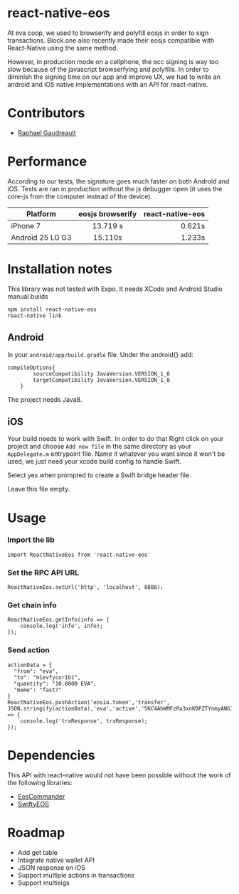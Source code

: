 # react-native-eos

At eva coop, we used to browserify and polyfill eosjs in order to sign transactions. Block.one also recently made their eosjs compatible with React-Native using the same method.

However, in production mode on a cellphone, the ecc signing  is way too slow because of the javascript browserfying and polyfills. In order to diminish the signing time on our app and improve UX, we had to write an android and iOS native implementations with an API for react-native.

# Contributors
- [Raphael Gaudreault](https://github.com/raphaelgodro)


# Performance
According to our tests, the signature goes much faster on both Android and iOS. Tests are ran in production without the js debugger open (it uses the core-js from the computer instead of the device).


| Platform      | eosjs browserify | react-native-eos  |
| ------------- |:----------------:| -----------------:|
| iPhone 7    | 13.719 s   | 0.621s             |
| Android 25 LG G3    | 15.110s        |   1.233s     	   |

# Installation notes

This library was not tested with Expo. It needs XCode and Android Studio manual builds

```
npm install react-native-eos
react-native link
```

## Android

In your `android/app/build.gradle` file. Under the android{} add:

```
compileOptions{
        sourceCompatibility JavaVersion.VERSION_1_8
        targetCompatibility JavaVersion.VERSION_1_8
    }
```
The project needs Java8.

## iOS

Your build needs to work with Swift.
In order to do that Right click on your project and choose `Add new file` in the same directory as your `AppDelegate.m` entrypoint file. Name it whatever you want since it won't be used, we just need your xcode build config to handle Swift. 

Select yes when prompted to create a Swift bridge header file.

Leave this file empty.

# Usage
### Import the lib
```
import ReactNativeEos from 'react-native-eos'
```
### Set the RPC API URL
```
ReactNativeEos.setUrl('http', 'localhost', 8888);
```
### Get chain info
```
ReactNativeEos.getInfo(info => {
	console.log('info', info);
});
```
### Send action
```
actionData = {
  "from": "eva",
  "to": "m1evfycor1b1",
  "quantity": "10.0000 EVA",
  "memo": "fast?"
}
ReactNativeEos.pushAction('eosio.token','transfer', JSON.stringify(actionData),'eva','active','5KC4AhWMFzRa3xnKDPZTYnmyANG7JDuzrruxAzvxozkTnj9QUjT').then(trxResponse => {
    console.log('trxResponse', trxResponse);
});
```

# Dependencies
This API with react-native would not have been possible without the work of the following libraries:

 - [EosCommander](https://github.com/playerone-id/EosCommander)
 - [SwiftyEOS](https://github.com/ProChain/SwiftyEOS)

# Roadmap

- Add get table 
- Integrate native wallet API
- JSON response on iOS
- Support multiple actions in transactions
- Support multisigs